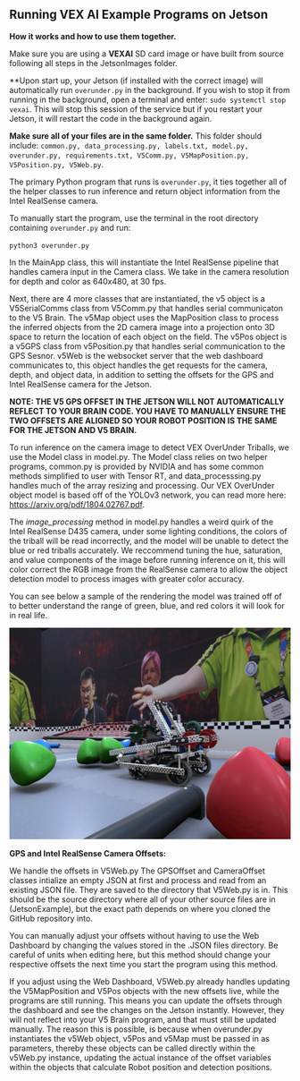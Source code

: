 ## Running VEX AI Example Programs on Jetson
**How it works and how to use them together.**

Make sure you are using a **VEXAI** SD card image or have built from source following all steps in the JetsonImages folder.

**Upon start up, your Jetson (if installed with the correct image) will automatically run `overunder.py` in the background. If you wish to stop it from running in the background, open a terminal and enter: `sudo systemctl stop vexai`. This will stop this session of the service but if you restart your Jetson, it will restart the code in the background again. 

**Make sure all of your files are in the same folder.** This folder should include: `common.py, data_processing.py, labels.txt, model.py, overunder.py, requirements.txt, V5Comm.py, V5MapPosition.py, V5Position.py, V5Web.py`.

The primary Python program that runs is `overunder.py`, it ties together all of the helper classes to run inference and return object information from the Intel RealSense camera.

To manually start the program, use the terminal in the root directory containing `overunder.py` and run: 

`python3 overunder.py`

In the MainApp class, this will instantiate the Intel RealSense pipeline that handles camera input in the Camera class. We take in the camera resolution for depth and color as 640x480, at 30 fps. 


Next, there are 4 more classes that are instantiated, the v5 object is a V5SerialComms class from V5Comm.py that handles serial communicaton to the V5 Brain. The v5Map object uses the MapPosition class to process the inferred objects from the 2D camera image into a projection onto 3D space to return the location of each object on the field. The v5Pos object is a v5GPS class from v5Position.py that handles serial communication to the GPS Sesnor. v5Web is the websocket server that the web dashboard communicates to, this object handles the get requests for the camera, depth, and object data, in addition to setting the offsets for the GPS and Intel RealSense camera for the Jetson.

**NOTE: THE V5 GPS OFFSET IN THE JETSON WILL NOT AUTOMATICALLY REFLECT TO YOUR BRAIN CODE. YOU HAVE TO MANUALLY ENSURE THE TWO OFFSETS ARE ALIGNED SO YOUR ROBOT POSITION IS THE SAME FOR THE JETSON AND V5 BRAIN.**

To run inference on the camera image to detect VEX OverUnder Triballs, we use the Model class in model.py. The Model class relies on two helper programs, common.py is provided by NVIDIA and has some common methods simplified to user with Tensor RT, and data_processsing.py handles much of the array resizing and processing. Our VEX OverUnder object model is based off of the YOLOv3 network, you can read more here: https://arxiv.org/pdf/1804.02767.pdf.

The *image_processing* method in model.py handles a weird quirk of the Intel RealSense D435 camera, under some lighting conditions, the colors of the triball will be read incorrectly, and the model will be unable to detect the blue or red triballs accurately. We reccommend tuning the hue, saturation, and value components of the image before running inference on it, this will color correct the RGB image from the RealSense camera to allow the object detection model to process images with greater color accuracy.

You can see below a sample of the rendering the model was trained off of to better understand the range of green, blue, and red colors it will look for in real life.  

![Over Under](image.jpg)

**GPS and Intel RealSense Camera Offsets:**

We handle the offsets in V5Web.py The GPSOffset and CameraOffset classes intialize an empty JSON at first and process and read from an existing JSON file. They are saved to the directory that V5Web.py is in. This should be the source directory where all of your other source files are in (JetsonExample), but the exact path depends on where you cloned the GitHub repository into.

You can manually adjust your offsets without having to use the Web Dashboard by changing the values stored in the .JSON files directory. Be careful of units when editing here, but this method should change your respective offsets the next time you start the program using this method.

If you adjust using the Web Dashboard, V5Web.py already handles updating the V5MapPosition and V5Pos objects with the new offsets live, while the programs are still running. This means you can update the offsets through the dashboard and see the changes on the Jetson instantly. However, they will not reflect into your V5 Brain program, and that must still be updated manually. The reason this is possible, is because when overunder.py instantiates the v5Web object, v5Pos and v5Map must be passed in as parameters, thereby these objects can be called directly within the v5Web.py instance, updating the actual instance of the offset variables within the objects that calculate Robot position and detection positions.

